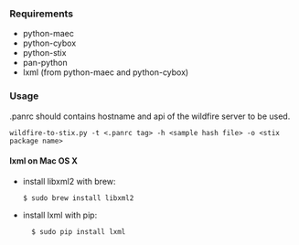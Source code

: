 ### Requirements
- python-maec
- python-cybox
- python-stix
- pan-python
- lxml (from python-maec and python-cybox)

### Usage

.panrc should contains hostname and api of the wildfire server to be used.

	wildfire-to-stix.py -t <.panrc tag> -h <sample hash file> -o <stix package name>

#### lxml on Mac OS X
-	install libxml2 with brew:

		$ sudo brew install libxml2
		
- install lxml with pip:

		$ sudo pip install lxml
		
